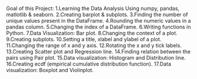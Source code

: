Goal of this Project:
   1.Learning the Data Analysis Using numpy, pandas, matlotlib & seaborn.
   2.Creating barplot & subplots.
   3.Finding the number of unique values present in the DataFrame.
   4.Rounding the numeric values in a pandas column.
   5.Changing the index of a DataFrame.
   6.Writing functions in Python.
   7.Data Visualization: Bar plot.
   8.Changing the context of a plot.
   9.Creating subplots.
   10.Setting a title, xlabel and ylabel of a plot.
   11.Changing the range of x and y axis.
   12.Rotating the x and y tick labels.
   13.Creating Scatter plot and Regression line.
   14.Finding relation between the pairs using Pair plot.
   15.Data visualization: Histogram and Distribution line.
   16.Creating ecdf (empirical cumulative distribution function).
   17.Data visualization: Boxplot and Violinplot.
